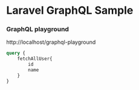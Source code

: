 # Laravel GraphQL Sample
### GraphQL playground
http://localhost/graphql-playground

```graphql
query {
	fetchAllUser{
        id
        name
    }
}
```
